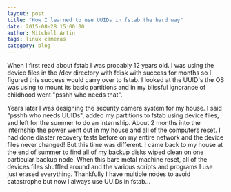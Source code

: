 ```yaml
---
layout: post
title: "How I learned to use UUIDs in fstab the hard way"
date: 2015-08-28 15:00:00
author: Mitchell Artin
tags: linux cameras
category: blog
---
```

When I first read about fstab I was probably 12 years old.  I was using the device files in the /dev directory with fdisk with success for months so I figured this success would carry over to fstab.  I looked at the UUID's the OS was using to mount its basic partitions and in my blissful ignorance of childhood went "psshh who needs that".

Years later I was designing the security camera system for my house.  I said "psshh who needs UUIDs", added my partitions to fstab using device files, and left for the summer to do an internship.  About 2 months into the internship the power went out in my house and all of the computers reset.  I had done diaster recovery tests before on my entire network and the device files never changed!  But this time was different.  I came back to my house at the end of summer to find all of my backup disks wiped clean on one particular backup node.  When this bare metal machine reset, all of the devices files shuffled around and the various scripts and programs I use just erased everything.  Thankfully I have multiple nodes to avoid catastrophe but now I always use UUIDs in fstab...
